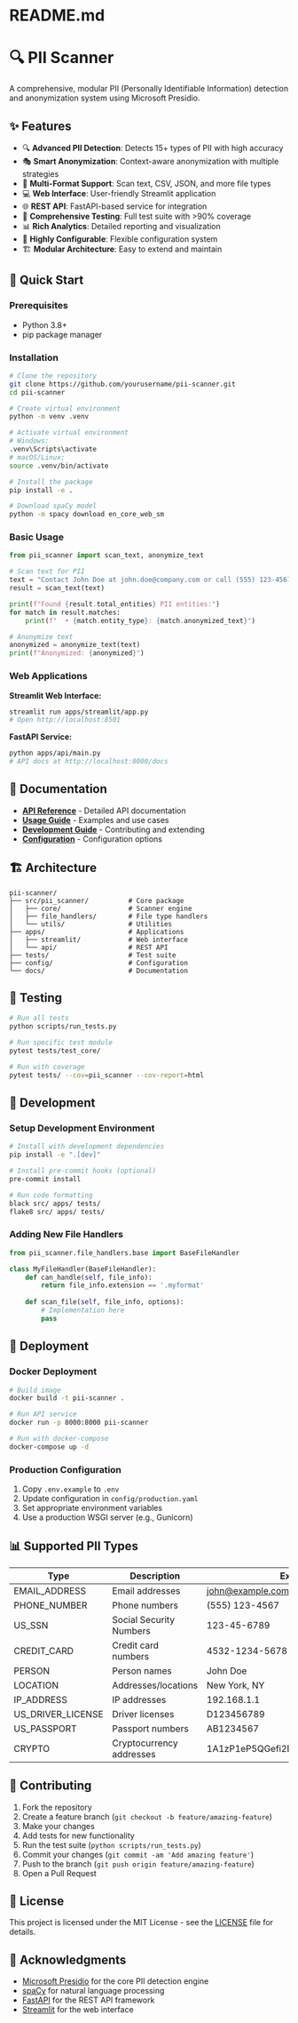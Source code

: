 # README.md
# 🔍 PII Scanner

A comprehensive, modular PII (Personally Identifiable Information) detection and anonymization system using Microsoft Presidio.

## ✨ Features

- 🔍 **Advanced PII Detection**: Detects 15+ types of PII with high accuracy
- 🎭 **Smart Anonymization**: Context-aware anonymization with multiple strategies
- 📁 **Multi-Format Support**: Scan text, CSV, JSON, and more file types
- 💻 **Web Interface**: User-friendly Streamlit application
- 🌐 **REST API**: FastAPI-based service for integration
- 🧪 **Comprehensive Testing**: Full test suite with >90% coverage
- 📊 **Rich Analytics**: Detailed reporting and visualization
- 🔧 **Highly Configurable**: Flexible configuration system
- 🏗️ **Modular Architecture**: Easy to extend and maintain

## 🚀 Quick Start

### Prerequisites

- Python 3.8+
- pip package manager

### Installation

```bash
# Clone the repository
git clone https://github.com/yourusername/pii-scanner.git
cd pii-scanner

# Create virtual environment
python -m venv .venv

# Activate virtual environment
# Windows:
.venv\Scripts\activate
# macOS/Linux:
source .venv/bin/activate

# Install the package
pip install -e .

# Download spaCy model
python -m spacy download en_core_web_sm
```

### Basic Usage

```python
from pii_scanner import scan_text, anonymize_text

# Scan text for PII
text = "Contact John Doe at john.doe@company.com or call (555) 123-4567"
result = scan_text(text)

print(f"Found {result.total_entities} PII entities:")
for match in result.matches:
    print(f"  • {match.entity_type}: {match.anonymized_text}")

# Anonymize text
anonymized = anonymize_text(text)
print(f"Anonymized: {anonymized}")
```

### Web Applications

**Streamlit Web Interface:**
```bash
streamlit run apps/streamlit/app.py
# Open http://localhost:8501
```

**FastAPI Service:**
```bash
python apps/api/main.py
# API docs at http://localhost:8000/docs
```

## 📖 Documentation

- [**API Reference**](docs/API.md) - Detailed API documentation
- [**Usage Guide**](docs/USAGE.md) - Examples and use cases
- [**Development Guide**](docs/DEVELOPMENT.md) - Contributing and extending
- [**Configuration**](docs/CONFIGURATION.md) - Configuration options

## 🏗️ Architecture

```
pii-scanner/
├── src/pii_scanner/          # Core package
│   ├── core/                 # Scanner engine
│   ├── file_handlers/        # File type handlers
│   └── utils/                # Utilities
├── apps/                     # Applications
│   ├── streamlit/            # Web interface
│   └── api/                  # REST API
├── tests/                    # Test suite
├── config/                   # Configuration
└── docs/                     # Documentation
```

## 🧪 Testing

```bash
# Run all tests
python scripts/run_tests.py

# Run specific test module
pytest tests/test_core/

# Run with coverage
pytest tests/ --cov=pii_scanner --cov-report=html
```

## 🔧 Development

### Setup Development Environment

```bash
# Install with development dependencies
pip install -e ".[dev]"

# Install pre-commit hooks (optional)
pre-commit install

# Run code formatting
black src/ apps/ tests/
flake8 src/ apps/ tests/
```

### Adding New File Handlers

```python
from pii_scanner.file_handlers.base import BaseFileHandler

class MyFileHandler(BaseFileHandler):
    def can_handle(self, file_info):
        return file_info.extension == '.myformat'
    
    def scan_file(self, file_info, options):
        # Implementation here
        pass
```

## 🚀 Deployment

### Docker Deployment

```bash
# Build image
docker build -t pii-scanner .

# Run API service
docker run -p 8000:8000 pii-scanner

# Run with docker-compose
docker-compose up -d
```

### Production Configuration

1. Copy `.env.example` to `.env`
2. Update configuration in `config/production.yaml`
3. Set appropriate environment variables
4. Use a production WSGI server (e.g., Gunicorn)

## 📊 Supported PII Types

| Type | Description | Example |
|------|-------------|---------|
| EMAIL_ADDRESS | Email addresses | john@example.com |
| PHONE_NUMBER | Phone numbers | (555) 123-4567 |
| US_SSN | Social Security Numbers | 123-45-6789 |
| CREDIT_CARD | Credit card numbers | 4532-1234-5678-9012 |
| PERSON | Person names | John Doe |
| LOCATION | Addresses/locations | New York, NY |
| IP_ADDRESS | IP addresses | 192.168.1.1 |
| US_DRIVER_LICENSE | Driver licenses | D123456789 |
| US_PASSPORT | Passport numbers | AB1234567 |
| CRYPTO | Cryptocurrency addresses | 1A1zP1eP5QGefi2DMPTfTL5SLmv7DivfNa |

## 🤝 Contributing

1. Fork the repository
2. Create a feature branch (`git checkout -b feature/amazing-feature`)
3. Make your changes
4. Add tests for new functionality
5. Run the test suite (`python scripts/run_tests.py`)
6. Commit your changes (`git commit -am 'Add amazing feature'`)
7. Push to the branch (`git push origin feature/amazing-feature`)
8. Open a Pull Request

## 📄 License

This project is licensed under the MIT License - see the [LICENSE](LICENSE) file for details.

## 🙏 Acknowledgments

- [Microsoft Presidio](https://github.com/microsoft/presidio) for the core PII detection engine
- [spaCy](https://spacy.io/) for natural language processing
- [FastAPI](https://fastapi.tiangolo.com/) for the REST API framework
- [Streamlit](https://streamlit.io/) for the web interface